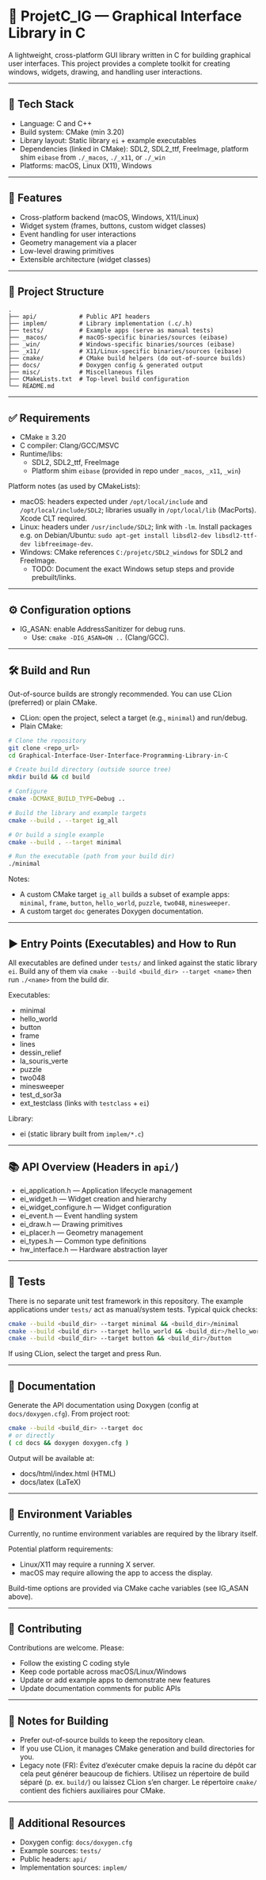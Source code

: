 # 🧩 ProjetC_IG — Graphical Interface Library in C

A lightweight, cross-platform GUI library written in C for building graphical user interfaces.
This project provides a complete toolkit for creating windows, widgets, drawing, and handling user interactions.

---

## 🧱 Tech Stack

- Language: C and C++
- Build system: CMake (min 3.20)
- Library layout: Static library `ei` + example executables
- Dependencies (linked in CMake): SDL2, SDL2_ttf, FreeImage, platform shim `eibase` from `./_macos`, `./_x11`, or `./_win`
- Platforms: macOS, Linux (X11), Windows

---

## 🚀 Features

- Cross-platform backend (macOS, Windows, X11/Linux)
- Widget system (frames, buttons, custom widget classes)
- Event handling for user interactions
- Geometry management via a placer
- Low-level drawing primitives
- Extensible architecture (widget classes)

---

## 📁 Project Structure

```
.
├── api/            # Public API headers
├── implem/         # Library implementation (.c/.h)
├── tests/          # Example apps (serve as manual tests)
├── _macos/         # macOS-specific binaries/sources (eibase)
├── _win/           # Windows-specific binaries/sources (eibase)
├── _x11/           # X11/Linux-specific binaries/sources (eibase)
├── cmake/          # CMake build helpers (do out-of-source builds)
├── docs/           # Doxygen config & generated output
├── misc/           # Miscellaneous files
├── CMakeLists.txt  # Top-level build configuration
└── README.md
```

---

## ✅ Requirements

- CMake ≥ 3.20
- C compiler: Clang/GCC/MSVC
- Runtime/libs:
   - SDL2, SDL2_ttf, FreeImage
   - Platform shim `eibase` (provided in repo under `_macos`, `_x11`, `_win`)

Platform notes (as used by CMakeLists):
- macOS: headers expected under `/opt/local/include` and `/opt/local/include/SDL2`; libraries usually in `/opt/local/lib` (MacPorts). Xcode CLT required.
- Linux: headers under `/usr/include/SDL2`; link with `-lm`. Install packages e.g. on Debian/Ubuntu: `sudo apt-get install libsdl2-dev libsdl2-ttf-dev libfreeimage-dev`.
- Windows: CMake references `C:/projetc/SDL2_windows` for SDL2 and FreeImage.
   - TODO: Document the exact Windows setup steps and provide prebuilt/links.

---

## ⚙️ Configuration options

- IG_ASAN: enable AddressSanitizer for debug runs.
   - Use: `cmake -DIG_ASAN=ON ..` (Clang/GCC).

---

## 🛠️ Build and Run

Out-of-source builds are strongly recommended. You can use CLion (preferred) or plain CMake.

- CLion: open the project, select a target (e.g., `minimal`) and run/debug.
- Plain CMake:

```bash
# Clone the repository
git clone <repo_url>
cd Graphical-Interface-User-Interface-Programming-Library-in-C

# Create build directory (outside source tree)
mkdir build && cd build

# Configure
cmake -DCMAKE_BUILD_TYPE=Debug ..

# Build the library and example targets
cmake --build . --target ig_all

# Or build a single example
cmake --build . --target minimal

# Run the executable (path from your build dir)
./minimal
```

Notes:
- A custom CMake target `ig_all` builds a subset of example apps: `minimal`, `frame`, `button`, `hello_world`, `puzzle`, `two048`, `minesweeper`.
- A custom target `doc` generates Doxygen documentation.

---

## ▶️ Entry Points (Executables) and How to Run

All executables are defined under `tests/` and linked against the static library `ei`.
Build any of them via `cmake --build <build_dir> --target <name>` then run `./<name>` from the build dir.

Executables:
- minimal
- hello_world
- button
- frame
- lines
- dessin_relief
- la_souris_verte
- puzzle
- two048
- minesweeper
- test_d_sor3a
- ext_testclass (links with `testclass` + `ei`)

Library:
- ei (static library built from `implem/*.c`)

---

## 📚 API Overview (Headers in `api/`)

- ei_application.h — Application lifecycle management
- ei_widget.h — Widget creation and hierarchy
- ei_widget_configure.h — Widget configuration
- ei_event.h — Event handling system
- ei_draw.h — Drawing primitives
- ei_placer.h — Geometry management
- ei_types.h — Common type definitions
- hw_interface.h — Hardware abstraction layer

---

## 🧪 Tests

There is no separate unit test framework in this repository. The example applications under `tests/` act as manual/system tests. Typical quick checks:

```bash
cmake --build <build_dir> --target minimal && <build_dir>/minimal
cmake --build <build_dir> --target hello_world && <build_dir>/hello_world
cmake --build <build_dir> --target button && <build_dir>/button
```

If using CLion, select the target and press Run.

---

## 📖 Documentation

Generate the API documentation using Doxygen (config at `docs/doxygen.cfg`). From project root:

```bash
cmake --build <build_dir> --target doc
# or directly
( cd docs && doxygen doxygen.cfg )
```

Output will be available at:
- docs/html/index.html (HTML)
- docs/latex (LaTeX)

---

## 🔧 Environment Variables

Currently, no runtime environment variables are required by the library itself.

Potential platform requirements:
- Linux/X11 may require a running X server.
- macOS may require allowing the app to access the display.

Build-time options are provided via CMake cache variables (see IG_ASAN above).

---

## 🤝 Contributing

Contributions are welcome. Please:
- Follow the existing C coding style
- Keep code portable across macOS/Linux/Windows
- Update or add example apps to demonstrate new features
- Update documentation comments for public APIs

---

## 📎 Notes for Building

- Prefer out-of-source builds to keep the repository clean.
- If you use CLion, it manages CMake generation and build directories for you.
- Legacy note (FR): Évitez d’exécuter cmake depuis la racine du dépôt car cela peut générer beaucoup de fichiers. Utilisez un répertoire de build séparé (p. ex. `build/`) ou laissez CLion s’en charger. Le répertoire `cmake/` contient des fichiers auxiliaires pour CMake.

---


## 🔗 Additional Resources

- Doxygen config: `docs/doxygen.cfg`
- Example sources: `tests/`
- Public headers: `api/`
- Implementation sources: `implem/`

